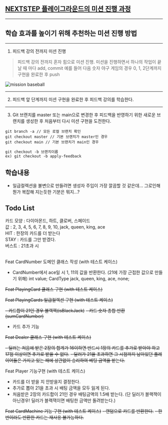 ## [NEXTSTEP 플레이그라운드의 미션 진행 과정](https://github.com/next-step/nextstep-docs/blob/master/playground/README.md)

---
## 학습 효과를 높이기 위해 추천하는 미션 진행 방법

---
1. 피드백 강의 전까지 미션 진행 
> 피드백 강의 전까지 혼자 힘으로 미션 진행. 미션을 진행하면서 하나의 작업이 끝날 때 마다 add, commit
> 예를 들어 다음 숫자 야구 게임의 경우 0, 1, 2단계까지 구현을 완료한 후 push

![mission baseball](https://raw.githubusercontent.com/next-step/nextstep-docs/master/playground/images/mission_baseball.png)

---
2. 피드백 앞 단계까지 미션 구현을 완료한 후 피드백 강의를 학습한다.

---
3. Git 브랜치를 master 또는 main으로 변경한 후 피드백을 반영하기 위한 새로운 브랜치를 생성한 후 처음부터 다시 미션 구현을 도전한다.

```
git branch -a // 모든 로컬 브랜치 확인
git checkout master // 기본 브랜치가 master인 경우
git checkout main // 기본 브랜치가 main인 경우

git checkout -b 브랜치이름
ex) git checkout -b apply-feedback
```

## 학습내용
- 일급컬렉션을 불변으로 만들려면 생성자 주입이 가장 깔끔할 것 같은데... 그로인해 뭔가 복잡해 지는듯한 기분은 뭐지...?

## Todo List
카드 모양 : 다이아몬드, 하트, 클로버, 스페이드 <br>
값 : 2, 3, 4, 5, 6, 7, 8, 9, 10, jack, queen, king, ace<br>
HIT : 한장의 카드를 더 받는다<br>
STAY : 카드를 그만 받겠다.<br>
버스트 : 21초과 시<br>
<br>

Feat CardNumber 도메인 클래스 작성 (with 테스트 케이스)

- CardNumber에서 ace일 시 1, 11의 값을 반환한다. (21에 가장 근접한 값으로 만들기 위해)
  int value;
  CardType jack, queen, king, ace, none;

~~Feat PlayingCard 클래스 구현  (with 테스트 케이스)~~

~~Feat PlayingCards 일급컬렉션 구현  (with 테스트 케이스)~~

~~- 카드합이 21인 경우 블랙잭(isBlackJack)~~
~~- 카드 숫자 총합 반환 (sumCardNumber)~~
- 카드 추가 기능


~~Feat Dealer 클래스 구현  (with 테스트 케이스)~~

~~- 딜러는 처음에 받은 2장의 합계가 16이하면 반드시 1장의 카드를 추가로 받아야 하고 17점 이상이면 추가로 받을 수 없다.~~
~~- 딜러가 21을 초과하면 그 시점까지 남아있던 플레이어들은 가지고 있는 패에 상관없이 승리하여 베팅 금액을 받는다.~~


Feat Player 기능구현  (with 테스트 케이스)

- 카드를 더 받을 지 안받을지 결정한다.
- 추가로 뽑아 21을 초과 시 배팅 금액을 모두 잃게 된다.
- 처음받은 2장의 카드합이 21인 경우 배팅금액의 1.5배 받는다. (단 딜러가 블랙잭이 아닌경우! 딜러가 블랙잭이면 배팅한 금액만 돌려받는다.)

~~Feat CardMachine 기능 구현  (with 테스트 케이스)~~
~~- 랜덤으로 카드를 반환한다.~~
~~- 한번이라도 반환한 카드는 재사용 불가능하다.~~